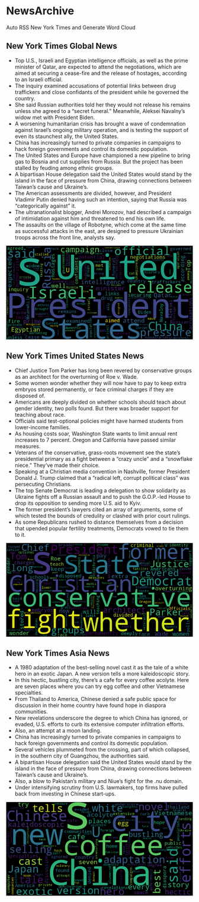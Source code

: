 # NewsArchive
Auto RSS New York Times and Generate Word Cloud

## New York Times Global News
* Top U.S., Israeli and Egyptian intelligence officials, as well as the prime minister of Qatar, are expected to attend the negotiations, which are aimed at securing a cease-fire and the release of hostages, according to an Israeli official.
* The inquiry examined accusations of potential links between drug traffickers and close confidants of the president while he governed the country.
* She said Russian authorities told her they would not release his remains unless she agreed to a “secret funeral.” Meanwhile, Aleksei Navalny’s widow met with President Biden.
* A worsening humanitarian crisis has brought a wave of condemnation against Israel’s ongoing military operation, and is testing the support of even its staunchest ally, the United States.
* China has increasingly turned to private companies in campaigns to hack foreign governments and control its domestic population.
* The United States and Europe have championed a new pipeline to bring gas to Bosnia and cut supplies from Russia. But the project has been stalled by feuding among ethnic groups.
* A bipartisan House delegation said the United States would stand by the island in the face of pressure from China, drawing connections between Taiwan’s cause and Ukraine’s.
* The American assessments are divided, however, and President Vladimir Putin denied having such an intention, saying that Russia was “categorically against” it.
* The ultranationalist blogger, Andrei Morozov, had described a campaign of intimidation against him and threatened to end his own life.
* The assaults on the village of Robotyne, which come at the same time as successful attacks in the east, are designed to pressure Ukrainian troops across the front line, analysts say.

![Global](./global.png)
## New York Times United States News
* Chief Justice Tom Parker has long been revered by conservative groups as an architect for the overturning of Roe v. Wade.
* Some women wonder whether they will now have to pay to keep extra embryos stored permanently, or face criminal charges if they are disposed of.
* Americans are deeply divided on whether schools should teach about gender identity, two polls found. But there was broader support for teaching about race.
* Officials said test-optional policies might have harmed students from lower-income families.
* As housing costs soar, Washington State wants to limit annual rent increases to 7 percent. Oregon and California have passed similar measures.
* Veterans of the conservative, grass-roots movement see the state’s presidential primary as a fight between a “crazy uncle” and a “snowflake niece.” They’ve made their choice.
* Speaking at a Christian media convention in Nashville, former President Donald J. Trump claimed that a “radical left, corrupt political class” was persecuting Christians.
* The top Senate Democrat is leading a delegation to show solidarity as Ukraine fights off a Russian assault and to push the G.O.P.-led House to drop its opposition to sending more U.S. aid to Kyiv.
* The former president’s lawyers cited an array of arguments, some of which tested the bounds of credulity or clashed with prior court rulings.
* As some Republicans rushed to distance themselves from a decision that upended popular fertility treatments, Democrats vowed to tie them to it.

![US](./usnews.png)
## New York Times Asia News
* A 1980 adaptation of the best-selling novel cast it as the tale of a white hero in an exotic Japan. A new version tells a more kaleidoscopic story.
* In this hectic, bustling city, there’s a cafe for every coffee acolyte. Here are seven places where you can try egg coffee and other Vietnamese specialties.
* From Thailand to America, Chinese denied a safe public space for discussion in their home country have found hope in diaspora communities.
* New revelations underscore the degree to which China has ignored, or evaded, U.S. efforts to curb its extensive computer infiltration efforts.
* Also, an attempt at a moon landing.
* China has increasingly turned to private companies in campaigns to hack foreign governments and control its domestic population.
* Several vehicles plummeted from the crossing, part of which collapsed, in the southern city of Guangzhou, the authorities said.
* A bipartisan House delegation said the United States would stand by the island in the face of pressure from China, drawing connections between Taiwan’s cause and Ukraine’s.
* Also, a blow to Pakistan’s military and Niue’s fight for the .nu domain.
* Under intensifying scrutiny from U.S. lawmakers, top firms have pulled back from investing in Chinese start-ups.

![Asian](./asian.png)
